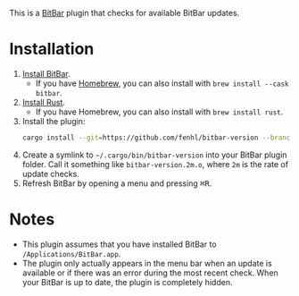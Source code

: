 This is a [BitBar](https://getbitbar.com/) plugin that checks for available BitBar updates.

# Installation

1. [Install BitBar](https://getbitbar.com/).
    * If you have [Homebrew](https://brew.sh/), you can also install with `brew install --cask bitbar`.
2. [Install Rust](https://www.rust-lang.org/tools/install).
    * If you have Homebrew, you can also install with `brew install rust`.
3. Install the plugin:
    ```sh
    cargo install --git=https://github.com/fenhl/bitbar-version --branch=main
    ```
4. Create a symlink to `~/.cargo/bin/bitbar-version` into your BitBar plugin folder. Call it something like `bitbar-version.2m.o`, where `2m` is the rate of update checks.
5. Refresh BitBar by opening a menu and pressing <kbd>⌘</kbd><kbd>R</kbd>.

# Notes

* This plugin assumes that you have installed BitBar to `/Applications/BitBar.app`.
* The plugin only actually appears in the menu bar when an update is available or if there was an error during the most recent check. When your BitBar is up to date, the plugin is completely hidden.
